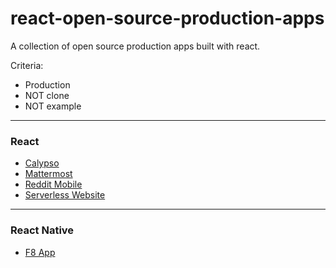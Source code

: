# react-open-source-production-apps
A collection of open source production apps built with react.

Criteria:
* Production
* NOT clone
* NOT example

---
### React
* [Calypso](https://github.com/Automattic/wp-calypso)
* [Mattermost](https://github.com/mattermost/platform)
* [Reddit Mobile](https://github.com/reddit/reddit-mobile)
* [Serverless Website](https://github.com/serverless/site)

---
### React Native
* [F8 App](https://github.com/fbsamples/f8app)

